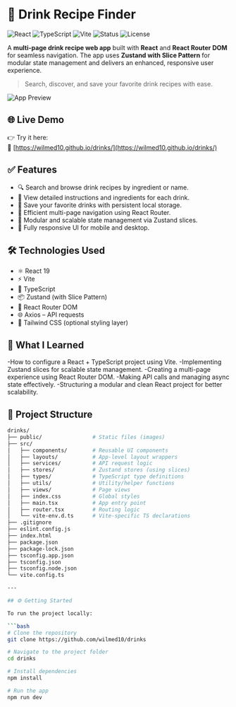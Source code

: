 # 🍹 Drink Recipe Finder

![React](https://img.shields.io/badge/React-19-blue?logo=react)
![TypeScript](https://img.shields.io/badge/TypeScript-TypeSafe-blue?logo=typescript)
![Vite](https://img.shields.io/badge/Vite-Speedy🔥-purple?logo=vite)
![Status](https://img.shields.io/badge/Status-In%20Development-yellow)
![License](https://img.shields.io/badge/License-MIT-blue)

A **multi-page drink recipe web app** built with **React** and **React Router DOM** for seamless navigation. The app uses **Zustand with Slice Pattern** for modular state management and delivers an enhanced, responsive user experience.

> Search, discover, and save your favorite drink recipes with ease.

![App Preview](https://wilmed10.github.io/portfolio/img/project-drinks.png)


## 🌐 Live Demo

👉 Try it here:  
🔗 [https://wilmed10.github.io/drinks/](https://wilmed10.github.io/drinks/)


## ✅ Features

- 🔍 Search and browse drink recipes by ingredient or name.
- 📃 View detailed instructions and ingredients for each drink.
- 💾 Save your favorite drinks with persistent local storage.
- 🚦 Efficient multi-page navigation using React Router.
- 🧠 Modular and scalable state management via Zustand slices.
- 🎯 Fully responsive UI for mobile and desktop.


## 🛠️ Technologies Used

- ⚛️ React 19
- ⚡ Vite
- 💅 TypeScript
- 📦 Zustand (with Slice Pattern)
- 🚦 React Router DOM
- 🌐 Axios – API requests
- 🎨 Tailwind CSS (optional styling layer)


## 🧠 What I Learned

-How to configure a React + TypeScript project using Vite.
-Implementing Zustand slices for scalable state management.
-Creating a multi-page experience using React Router DOM.
-Making API calls and managing async state effectively.
-Structuring a modular and clean React project for better scalability.


## 📁 Project Structure

```bash
drinks/
├── public/                # Static files (images)
├── src/
│   ├── components/        # Reusable UI components
│   ├── layouts/           # App-level layout wrappers
│   ├── services/          # API request logic
│   ├── stores/            # Zustand stores (using slices)
│   ├── types/             # TypeScript type definitions
│   ├── utils/             # Utility/helper functions
│   ├── views/             # Page views
│   ├── index.css          # Global styles
│   ├── main.tsx           # App entry point
│   ├── router.tsx         # Routing logic
│   └── vite-env.d.ts      # Vite-specific TS declarations
├── .gitignore
├── eslint.config.js
├── index.html
├── package.json
├── package-lock.json
├── tsconfig.app.json
├── tsconfig.json
├── tsconfig.node.json
└── vite.config.ts

---

## ⚙️ Getting Started

To run the project locally:

```bash
# Clone the repository
git clone https://github.com/wilmed10/drinks

# Navigate to the project folder
cd drinks

# Install dependencies
npm install

# Run the app
npm run dev